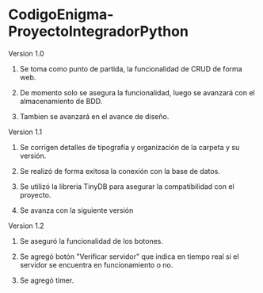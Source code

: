 # CodigoEnigma-ProyectoIntegradorPython

Version 1.0

1. Se toma como punto de partida, la funcionalidad de CRUD de forma web.

2. De momento solo se asegura la funcionalidad, luego se avanzará con el almacenamiento de BDD.

3. Tambien se avanzará en el avance de diseño.

Version 1.1

1. Se corrigen detalles de tipografía y organización de la carpeta y su versión.

2. Se realizó de forma exitosa la conexión con la base de datos.

3. Se utilizó la libreria TinyDB para asegurar la compatibilidad con el proyecto.

4. Se avanza con la siguiente versión

Version 1.2

1. Se aseguró la funcionalidad de los botones.

2. Se agregó botón "Verificar servidor" que indica en tiempo real si el servidor se encuentra en funcionamiento o no.

3. Se agregó timer.